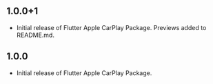 ## 1.0.0+1

- Initial release of Flutter Apple CarPlay Package. Previews added to README.md.

## 1.0.0

- Initial release of Flutter Apple CarPlay Package.
